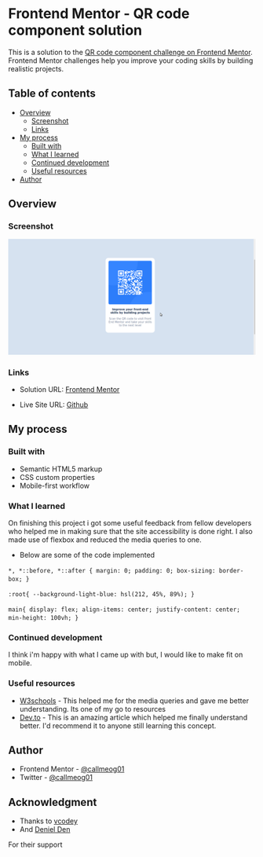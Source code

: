 # Frontend Mentor - QR code component solution

This is a solution to the [QR code component challenge on Frontend Mentor](https://www.frontendmentor.io/challenges/qr-code-component-iux_sIO_H). Frontend Mentor challenges help you improve your coding skills by building realistic projects. 

## Table of contents

- [Overview](#overview)
  - [Screenshot](#screenshot)
  - [Links](#links)
- [My process](#my-process)
  - [Built with](#built-with)
  - [What I learned](#what-i-learned)
  - [Continued development](#continued-development)
  - [Useful resources](#useful-resources)
- [Author](#author)

## Overview

### Screenshot

![](images/qr-code.png)

### Links

- Solution URL: 
[Frontend Mentor](https://www.frontendmentor.io/solutions/responsive-qrcodecomponent-using-html-css-and-media-queries-65qqki1tq)

- Live Site URL: 
[Github](https://callmeog01.github.io/qr-code-component/)

## My process

### Built with

- Semantic HTML5 markup
- CSS custom properties
- Mobile-first workflow

### What I learned

On finishing this project i got some useful feedback from fellow developers who helped me in making sure that the site accessibility is done right. I also made use of flexbox and reduced the media queries to one.

- Below are some of the code implemented

``
*,
*::before,
*::after {
  margin: 0;
  padding: 0;
  box-sizing: border-box;
}
``

``
:root{
  --background-light-blue: hsl(212, 45%, 89%);
}
``

``
main{
  display: flex;
  align-items: center;
  justify-content: center;
  min-height: 100vh;
}
``

### Continued development

I think i'm happy with what I came up with but, I would like to make fit on mobile.

### Useful resources

- [W3schools](https://www.w3schools.com/css/css3_mediaqueries_ex.asp) - This helped me for the media queries and gave me better understanding. Its one of my go to resources
- [Dev.to](https://devdocs.io/css/media_queries) - This is an amazing article which helped me finally understand better. I'd recommend it to anyone still learning this concept.

## Author

- Frontend Mentor - [@callmeog01](https://www.frontendmentor.io/profile/yourusername)
- Twitter - [@callmeog01](https://www.twitter.com/yourusername)

## Acknowledgment

- Thanks to [vcodey](https://github.com/v-codey)
- And [Deniel Den](https://www.frontendmentor.io/profile/denielden)

For their support 